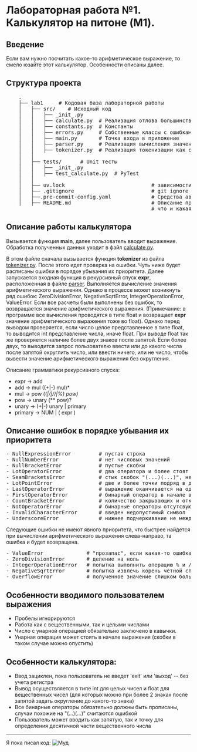 # Лабораторная работа №1. Калькулятор на питоне (M1).

## Введение
Если вам нужно посчитать какое-то арифметическое выражение, то смело юзайте этот калькулятор. Особенности описаны далее.

## Структура проекта

 <pre>
    .
    ├── lab1     # Кодовая база лабораторной работы
    │   ├── src/    # Исходный код
    │   │   ├── _init_.py    
    │   │   ├── calculate.py  # Реализация отлова большинства ошибок
    │   │   ├── constants.py  # Константы
    │   │   ├── errors.py     # Собственные классы с ошибками
    │   │   ├── main.py       # Точка входа в приложение
    │   │   ├── parser.py     # Реализация вычисления значения математического выражение (рекурсивный спуск)
    │   │   ├── tokenizer.py  # Реализация токенизации как самого выражения, так и отдельного токена
    │   │   
    │   ├── tests/      # Unit тесты
    │   │   ├── _init_.py
    │   │   ├── test_calculate.py  # PyTest
    │   │  
    │   ├── uv.lock                            # зависимости проекта
    │   ├── .gitignore                         # git ignore файл
    │   ├──.pre-commit-config.yaml             # Средства автоматизации проверки кодстайла
    │   ├── README.md                          # Описание проекта, с описанием файлов и с титульником о том,
                                               # что и какая задача
</pre>


## Описание работы калькулятора
Вызывается функция **main**, далее пользователь вводит выражение. Обработка полученных данных уходит в файл [calculate.py](src/calculate.py).

В этом файле сначала вызывается функция **tokenizer** из файла [tokenizer.py](src/tokenizer.py). После этого идет проверка на ошибки. Чуть ниже
будет расписаны ошибки в порядке убывания их приоритета. Далее запускается входная функция в рекурсивный спуск **expr**, расположенная в файле [parser](src/parser.py).
Выполняется вычисление значения арифметического выражения. Однако в процессе может возникнуть ряд ошибок: ZeroDivisionError, NegativeSqrtError, IntegerOperationError, ValueError.
Если все расчеты были выполнены без ошибок, то возвращается значение арифметического выражения.
(Примечание: в программе все вычисления проводятся в типе float и возвращает **expr** значение арифметического выражения тоже во float). Однако перед выводом проверяется,
если число целое представленное в типе float, то выводится int представление числа, иначе float. При выводе float так же проверяется наличие более двух знаков после запятой.
Если более двух, то выводится запрос пользователю ввести или до какого числа после запятой округлить число, или ввести ничего, или не число,
чтобы вывести значение арифметического выражения без округления.

Описание грамматики рекурсивного спуска:
- expr → add
- add → mul ((+|-) mul)*
- mul → pow ((*|/|//|%) pow)*
- pow → unary (** pow)?
- unary → (+|-) unary | primary
- primary → NUM | ( expr )

## Описание ошибок в порядке убывания их приоритета
<pre>
- NullExpressionError         # пустая строка
- NullNumberError             # нет числовых значений
- NullBracketError            # пустые скобки
- LotOperatorError            # два оператора и более стоят подряд
- SeamBracketsError           # стык скобок "(...)(...)", нет операции
- LotPointError               # две и более точки подряд в десятичной записи числа
- LastOperatorError           # выражение оканчивается на один из операроторов из константы ALL_OPERATORS
- FirstOperatorError          # бинарный оператор в начале выражения
- CountBracketError           # количество закрывающих и открывающих скобок не равное
- NotOperatorError            # бинарные операторы отсутсвуют
- InvalidCharacterError       # введен недопустимый символ
- UnderscoreError             # нижнее подчеркивание не между частями числа
</pre>

Следующие ошибки не имеют явного приоритета, что быстрее найдется при вычислении
арифметического выражения слева-направо, та ошибка и будет возвращена.

<pre>
- ValueError              # "прозапас", если какая-то ошибка в коде была не учтена 
- ZeroDivisionError       # деление на ноль
- IntegerOperationError   # попытка выполнить операцию % и // для вещественных чисел
- NegativeSqrtError       # попытка извлечь корень четной степени из отрицательного числа
- OverflowError           # полученное значение слишком большое
</pre>

## Особенности вводимого пользователем выражения
- Пробелы игнорируются
- Работа как с вещественными, так и целыми числами
- Число с унарной операцией обязательно заключено в кавычки.
- Унарная операция может стоять в начале выражения (скобки в таком случае можно опустить)

## Особенности калькулятора:
- Ввод зациклен, пока пользователь не введет 'exit' или 'выход' -- без учета регистра
- Вывод осуществляется в типе int для целых чисел и float для вещественных чисел (для которых можно при более 
2 знаках после запятой задать округление до какого-то знака)
- Все бинарные операторы обязательно должны быть прописаны, случаи похожие на "(...)(...)" считаются ошибкой
- Пользователь может вводить как запятую, так и точку для определения десятичной части вещественного числа

---

Я пока писал код:
![Муд](https://avatars.mds.yandex.net/i?id=0430bab43e050b187c31e0f7103b602a_l-3979039-images-thumbs&n=13)